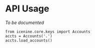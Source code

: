 # API Usage

*To be documented*

    from icenine.core.keys import Accounts
    accts = Accounts('.')
    accts.load_accounts()